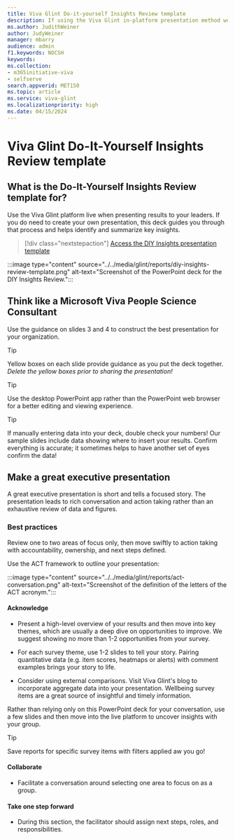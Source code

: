 ```yaml
---
title: Viva Glint Do-it-yourself Insights Review template
description: If using the Viva Glint in-platform presentation method won't work for a specific situation and you need to create a presentation, use this DIY deck template to identify and summarize key insights. 
ms.author: JudithWeiner
author: JudyWeiner
manager: mbarry
audience: admin
f1.keywords: NOCSH
keywords: 
ms.collection:  
- m365initiative-viva
- selfserve 
search.appverid: MET150 
ms.topic: article
ms.service: viva-glint
ms.localizationpriority: high
ms.date: 04/15/2024
---
```


# Viva Glint Do-It-Yourself Insights Review template

## What is the Do-It-Yourself Insights Review template for?

Use the Viva Glint platform live when presenting results to your leaders. If you do need to create your own presentation, this deck guides you through that process and helps identify and summarize key insights. 

> [!div class="nextstepaction"]
> [Access the DIY Insights presentation template](https://www.microsoft.com/en-us/download/details.aspx?id=105888)

:::image type="content" source="../../media/glint/reports/diy-insights-review-template.png" alt-text="Screenshot of the PowerPoint deck for the DIY Insights Review.":::

## Think like a Microsoft Viva People Science Consultant

Use the guidance on slides 3 and 4 to construct the best presentation for your organization.

> [!TIP]
> Yellow boxes on each slide provide guidance as you put the deck together. *Delete the yellow boxes prior to sharing the presentation!*

> [!TIP]
> Use the desktop PowerPoint app rather than the PowerPoint web browser for a better editing and viewing experience.

> [!TIP]
> If manually entering data into your deck, double check your numbers! Our sample slides include data showing where to insert your results. Confirm everything is accurate; it sometimes helps to have another set of eyes confirm the data! 

## Make a great executive presentation

A great executive presentation is short and tells a focused story. The presentation leads to rich conversation and action taking rather than an exhaustive review of data and figures. 

### Best practices

Review one to two areas of focus only, then move swiftly to action taking with accountability, ownership, and next steps defined.

Use the ACT framework to outline your presentation:

:::image type="content" source="../../media/glint/reports/act-conversation.png" alt-text="Screenshot of the definition of the letters of the ACT acronym.":::

#### Acknowledge

- Present a high-level overview of your results and then move into key themes, which are usually a deep dive on opportunities to improve. We suggest showing no more than 1-2 opportunities from your survey. 

- For each survey theme, use 1-2 slides to tell your story. Pairing quantitative data (e.g. item scores, heatmaps or alerts) with comment examples brings your story to life. 

- Consider using external comparisons. Visit Viva Glint's blog to incorporate aggregate data into your presentation. Wellbeing survey items are a great source of insightful and timely information. 

Rather than relying only on this PowerPoint deck for your conversation, use a few slides and then move into the live platform to uncover insights with your group.

> [!TIP]
> Save reports for specific survey items with filters applied aw you go! 

#### Collaborate

- Facilitate a conversation around selecting one area to focus on as a group.

#### Take one step forward

- During this section, the facilitator should assign next steps, roles, and responsibilities. 
